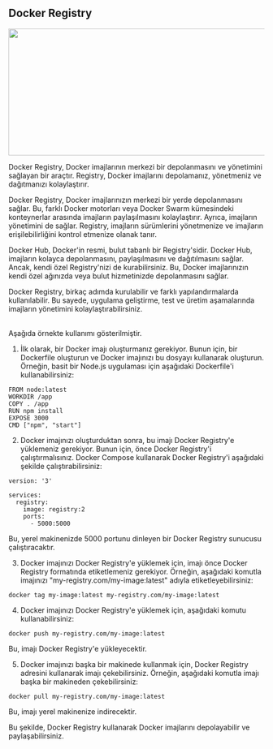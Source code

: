 ## Docker Registry

<img src="https://user-images.githubusercontent.com/100773960/228250317-cff87343-379d-438e-bb1e-f1809a5e70c7.png" width="700" height="250"> 

Docker Registry, Docker imajlarının merkezi bir depolanmasını ve yönetimini sağlayan bir araçtır. Registry, Docker imajlarını depolamanız, yönetmeniz ve dağıtmanızı kolaylaştırır.

Docker Registry, Docker imajlarınızın merkezi bir yerde depolanmasını sağlar. Bu, farklı Docker motorları veya Docker Swarm kümesindeki konteynerlar arasında imajların paylaşılmasını kolaylaştırır. Ayrıca, imajların yönetimini de sağlar. Registry, imajların sürümlerini yönetmenize ve imajların erişilebilirliğini kontrol etmenize olanak tanır.

Docker Hub, Docker'in resmi, bulut tabanlı bir Registry'sidir. Docker Hub, imajların kolayca depolanmasını, paylaşılmasını ve dağıtılmasını sağlar. Ancak, kendi özel Registry'nizi de kurabilirsiniz. Bu, Docker imajlarınızın kendi özel ağınızda veya bulut hizmetinizde depolanmasını sağlar.

Docker Registry, birkaç adımda kurulabilir ve farklı yapılandırmalarda kullanılabilir. Bu sayede, uygulama geliştirme, test ve üretim aşamalarında imajların yönetimini kolaylaştırabilirsiniz.

<br>
Aşağıda örnekte kullanımı gösterilmiştir.
<br>

1. İlk olarak, bir Docker imajı oluşturmanız gerekiyor. Bunun için, bir Dockerfile oluşturun ve Docker imajınızı bu dosyayı kullanarak oluşturun. Örneğin, basit bir Node.js uygulaması için aşağıdaki Dockerfile'i kullanabilirsiniz:

```
FROM node:latest
WORKDIR /app
COPY . /app
RUN npm install
EXPOSE 3000
CMD ["npm", "start"]

```

2. Docker imajınızı oluşturduktan sonra, bu imajı Docker Registry'e yüklemeniz gerekiyor. Bunun için, önce Docker Registry'i çalıştırmalısınız. Docker Compose kullanarak Docker Registry'i aşağıdaki şekilde çalıştırabilirsiniz:

```
version: '3'

services:
  registry:
    image: registry:2
    ports:
      - 5000:5000

```

Bu, yerel makinenizde 5000 portunu dinleyen bir Docker Registry sunucusu çalıştıracaktır.

3. Docker imajınızı Docker Registry'e yüklemek için, imajı önce Docker Registry formatında etiketlemeniz gerekiyor. Örneğin, aşağıdaki komutla imajınızı "my-registry.com/my-image:latest" adıyla etiketleyebilirsiniz:
```
docker tag my-image:latest my-registry.com/my-image:latest
```
4. Docker imajınızı Docker Registry'e yüklemek için, aşağıdaki komutu kullanabilirsiniz:

```
docker push my-registry.com/my-image:latest
```

Bu, imajı Docker Registry'e yükleyecektir.

5. Docker imajınızı başka bir makinede kullanmak için, Docker Registry adresini kullanarak imajı çekebilirsiniz. Örneğin, aşağıdaki komutla imajı başka bir makineden çekebilirsiniz:

```
docker pull my-registry.com/my-image:latest
```

Bu, imajı yerel makinenize indirecektir.

Bu şekilde, Docker Registry kullanarak Docker imajlarını depolayabilir ve paylaşabilirsiniz.
